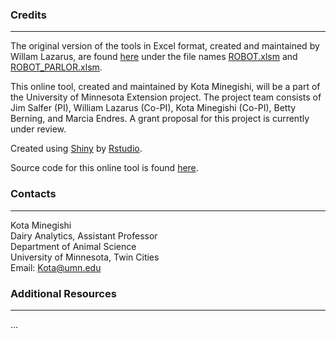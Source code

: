 
### Credits
---
The original version of the tools in Excel format, created and maintained by Willam Lazarus, are found [here](http://wlazarus.cfans.umn.edu/william-lazarus-spreadsheet-decision-tools/) under the file names [ROBOT.xlsm](https://drive.google.com/uc?export=download&id=0B3psjoooP5QxQ2tlNzlNdGg3cWc) and [ROBOT_PARLOR.xlsm](https://drive.google.com/uc?export=download&id=0B3psjoooP5QxbmNjQTZxTUs4bzg). 


This online tool, created and maintained by Kota Minegishi, will be a part of the University of Minnesota Extension project.  The project team consists of Jim Salfer (PI), William Lazarus (Co-PI), Kota Minegishi (Co-PI), Betty Berning, and Marcia Endres. A grant proposal for this project is currently under review. 


Created using [Shiny](http://shiny.rstudio.com/) by [Rstudio](https://www.rstudio.com/). 


Source code for this online tool is found [here](https://github.com/kotamine/shiny/tree/master/Robot). 


### Contacts
---
Kota Minegishi <br/>
Dairy Analytics, Assistant Professor  <br/>
Department of Animal Science  <br/>
University of Minnesota, Twin Cities <br/>
Email: Kota@umn.edu <br/>



### Additional Resources
---
...


